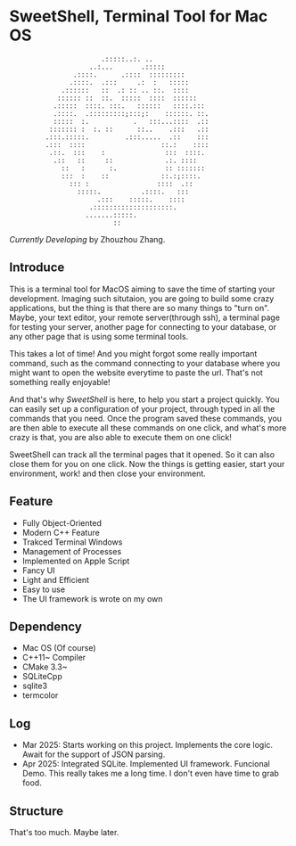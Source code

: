 # SweetShell, Terminal Tool for Mac OS

                           .:::::..:. ..
                        ..:...       .:::::
                    .::::.      .::::  :::::::::
                   .::::.  .:::     .:  :   :::::
                 .::::::   ::  .: :: .. ::.  ::::
                :::::: ::  ::.  :::::  ::::  ::::::
               .:::::  ::::. :::.   ::::::   ::::.:::
               .::::.  .:::::::::;:::;:    ::::::. ::.
               :::::  :.           .   :::...::::  .::
              ::::::: :  :. ::      ::..    .:::   .::
             .:::.:::::.         .:::.....  .::    :::
             .:::  ::::                   ::.:    ::::
              .::.  :::    :               :::  ::::.
               .::   ::     ::             .:. ::::
                 ::   :      :.            :: :::::::
                 :::  :    ::             ::.:;::::.
                   ::: :                 ::::  .::
                     :::::.          .::::.   :::
                          .:::    :::::.    ::::
                        .::::::::::::::::::::.
                       .......:::::.
                              ::

_Currently Developing_ by Zhouzhou Zhang.

## Introduce

This is a terminal tool for MacOS aiming to save the time of starting your development. Imaging such situtaion, you are going to build some crazy applications, but the thing is that there are so many things to "turn on". Maybe, your text editor, your remote server(through ssh), a terminal page for testing your server, another page for connecting to your database, or any other page that is using some terminal tools.

This takes a lot of time! And you might forgot some really important command, such as the command connecting to your database where you might want to open the website everytime to paste the url. That's not something really enjoyable!

And that's why _SweetShell_ is here, to help you start a project quickly. You can easily set up a configuration of your project, through typed in all the commands that you need. Once the program saved these commands, you are then able to execute all these commands on one click, and what's more crazy is that, you are also able to execute them on one click!

SweetShell can track all the terminal pages that it opened. So it can also close them for you on one click. Now the things is getting easier, start your environment, work! and then close your environment.

## Feature

- Fully Object-Oriented
- Modern C++ Feature
- Trakced Terminal Windows
- Management of Processes
- Implemented on Apple Script
- Fancy UI
- Light and Efficient
- Easy to use
- The UI framework is wrote on my own

## Dependency

- Mac OS (Of course)
- C++11~ Compiler
- CMake 3.3~
- SQLiteCpp
- sqlite3
- termcolor

## Log

- Mar 2025: Starts working on this project. Implements the core logic. Await for the support of JSON parsing.
- Apr 2025: Integrated SQLite. Implemented UI framework. Funcional Demo. This really takes me a long time. I don't even have time to grab food.

## Structure

That's too much. Maybe later.
